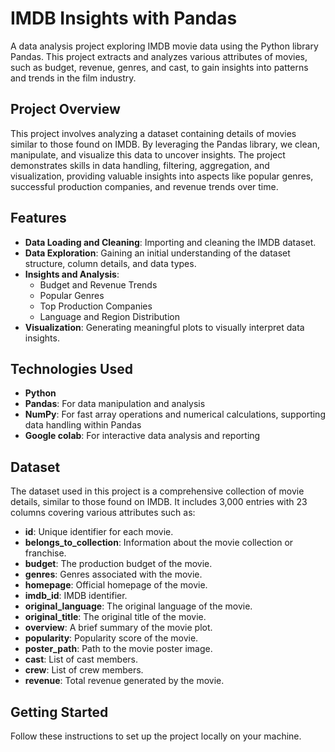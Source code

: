 # IMDB Insights with Pandas
A data analysis project exploring IMDB movie data using the Python library Pandas. This project extracts and analyzes various attributes of movies, such as budget, revenue, genres, and cast, to gain insights into patterns and trends in the film industry.

## Project Overview

This project involves analyzing a dataset containing details of movies similar to those found on IMDB. By leveraging the Pandas library, we clean, manipulate, and visualize this data to uncover insights. The project demonstrates skills in data handling, filtering, aggregation, and visualization, providing valuable insights into aspects like popular genres, successful production companies, and revenue trends over time.
## Features

- **Data Loading and Cleaning**: Importing and cleaning the IMDB dataset.
- **Data Exploration**: Gaining an initial understanding of the dataset structure, column details, and data types.
- **Insights and Analysis**:
  - Budget and Revenue Trends
  - Popular Genres
  - Top Production Companies
  - Language and Region Distribution
- **Visualization**: Generating meaningful plots to visually interpret data insights.

## Technologies Used

- **Python**
- **Pandas**: For data manipulation and analysis
- **NumPy**: For fast array operations and numerical calculations, supporting data handling within Pandas
- **Google colab**: For interactive data analysis and reporting

## Dataset

The dataset used in this project is a comprehensive collection of movie details, similar to those found on IMDB. It includes 3,000 entries with 23 columns covering various attributes such as:

- **id**: Unique identifier for each movie.
- **belongs_to_collection**: Information about the movie collection or franchise.
- **budget**: The production budget of the movie.
- **genres**: Genres associated with the movie.
- **homepage**: Official homepage of the movie.
- **imdb_id**: IMDB identifier.
- **original_language**: The original language of the movie.
- **original_title**: The original title of the movie.
- **overview**: A brief summary of the movie plot.
- **popularity**: Popularity score of the movie.
- **poster_path**: Path to the movie poster image.
- **cast**: List of cast members.
- **crew**: List of crew members.
- **revenue**: Total revenue generated by the movie.

## Getting Started

Follow these instructions to set up the project locally on your machine.

